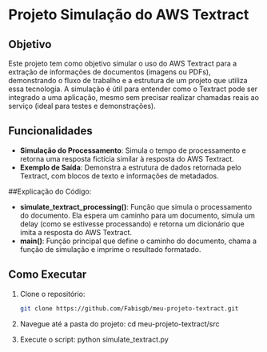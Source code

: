 # Projeto Simulação do AWS Textract

## Objetivo
Este projeto tem como objetivo simular o uso do AWS Textract para a extração de informações de documentos (imagens ou PDFs), demonstrando o fluxo de trabalho e a estrutura de um projeto que utiliza essa tecnologia. A simulação é útil para entender como o Textract pode ser integrado a uma aplicação, mesmo sem precisar realizar chamadas reais ao serviço (ideal para testes e demonstrações).

## Funcionalidades
- **Simulação do Processamento**: Simula o tempo de processamento e retorna uma resposta fictícia similar à resposta do AWS Textract.
- **Exemplo de Saída**: Demonstra a estrutura de dados retornada pelo Textract, com blocos de texto e informações de metadados.

##Explicação do Código:
- **simulate_textract_processing()**: Função que simula o processamento do documento. Ela espera um caminho para um documento, simula um delay (como se estivesse processando) e retorna um dicionário que imita a resposta do AWS Textract.
- **main()**: Função principal que define o caminho do documento, chama a função de simulação e imprime o resultado formatado.

## Como Executar
1. Clone o repositório:
   ```bash
   git clone https://github.com/Fabisgb/meu-projeto-textract.git

2. Navegue até a pasta do projeto:
   cd meu-projeto-textract/src

3. Execute o script:
   python simulate_textract.py
